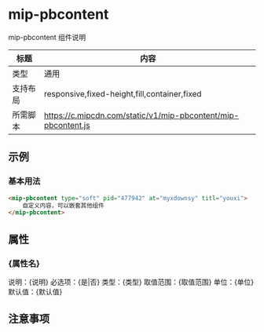 # mip-pbcontent

mip-pbcontent 组件说明

标题|内容
----|----
类型|通用
支持布局|responsive,fixed-height,fill,container,fixed
所需脚本|https://c.mipcdn.com/static/v1/mip-pbcontent/mip-pbcontent.js

## 示例

### 基本用法
```html
<mip-pbcontent type="soft" pid="477942" at="myxdownsy" titl="youxi">
    自定义内容，可以嵌套其他组件
</mip-pbcontent>
```

## 属性

### {属性名}

说明：{说明}
必选项：{是|否}
类型：{类型}
取值范围：{取值范围}
单位：{单位}
默认值：{默认值}

## 注意事项

